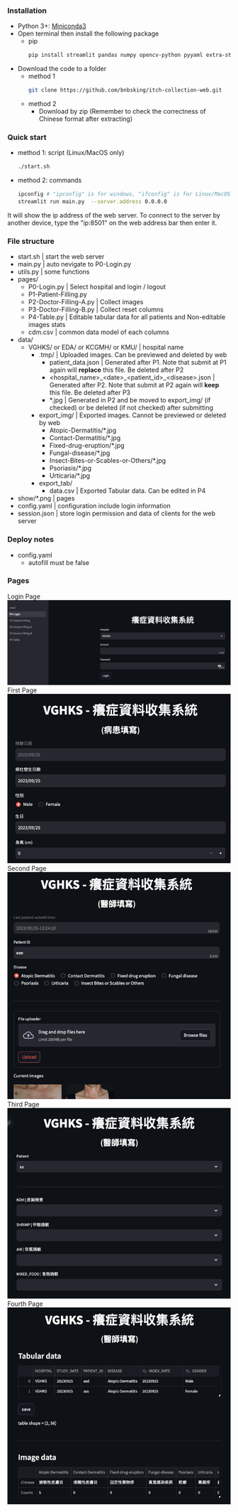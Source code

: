 ### Installation
+ Python 3+: [Miniconda3](https://docs.conda.io/projects/miniconda/en/latest/)
+ Open terminal then install the following package
    + pip
        ```bash
        pip install streamlit pandas numpy opencv-python pyyaml extra-streamlit-components unidecode
        ```
+ Download the code to a folder
    + method 1
        ```bash
        git clone https://github.com/bnbsking/itch-collection-web.git
        ```
    + method 2
        + Download by zip (Remember to check the correctness of Chinese format after extracting)


### Quick start
+ method 1: script (Linux/MacOS only)
    ```bash
    ./start.sh
    ```
+ method 2: commands
    ```bash
    ipconfig # "ipconfig" is for windows, "ifconfig" is for Linux/MacOS
    streamlit run main.py  --server.address 0.0.0.0
    ```
It will show the ip address of the web server. To connect to the server by another device, type the "ip:8501" on the web address bar then enter it.


### File structure
+ start.sh | start the web server
+ main.py | auto nevigate to P0-Login.py
+ utils.py | some functions
+ pages/
    + P0-Login.py | Select hospital and login / logout
    + P1-Patient-Filling.py
    + P2-Doctor-Filling-A.py | Collect images 
    + P3-Doctor-Filling-B.py | Collect reset columns
    + P4-Table.py | Editable tabular data for all patients and Non-editable images stats
    + cdm.csv | common data model of each columns
+ data/
    + VGHKS/ or EDA/ or KCGMH/ or  KMU/ | hospital name
        + .tmp/ | Uploaded images. Can be previewed and deleted by web
            + patient_data.json | Generated after P1. Note that submit at P1 again will **replace** this file. Be deleted after P2
            + \<hospital_name\>\_\<date\>\_\<patient_id\>\_\<disease\>.json | Generated after P2. Note that submit at P2 again will **keep** this file. Be deleted after P3
            + *.jpg | Generated in P2 and be moved to export_img/ (if checked) or be deleted (if not checked) after submitting
        + export_img/ | Exported images. Cannot be previewed or deleted by web
            + Atopic-Dermatitis/*.jpg
            + Contact-Dermatitis/*.jpg
            + Fixed-drug-eruption/*.jpg
            + Fungal-disease/*.jpg
            + Insect-Bites-or-Scables-or-Others/*.jpg
            + Psoriasis/*.jpg
            + Urticaria/*.jpg
        + export_tab/
            + data.csv | Exported Tabular data. Can be edited in P4
+ show/*.png | pages
+ config.yaml | configuration include login information
+ session.json | store login permission and data of clients for the web server


### Deploy notes
+ config.yaml
    + autofill must be false


### Pages
Login Page
![Login Page](show/p0.png)
First Page
![First Page](show/p1.png)
Second Page
![Second Page](show/p2.png)
Third Page
![Third Page](show/p3.png)
Fourth Page
![Fourth Page](show/p4.png)
